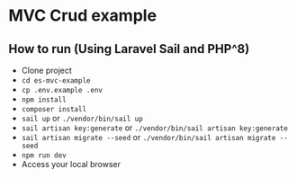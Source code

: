 # MVC Crud example

## How to run (Using Laravel Sail and PHP^8)

- Clone project
- `cd es-mvc-example`
- `cp .env.example .env`
- `npm install`
- `composer install`
- `sail up` or `./vendor/bin/sail up`
- `sail artisan key:generate` or `./vendor/bin/sail artisan key:generate`
- `sail artisan migrate --seed` or `./vendor/bin/sail artisan migrate --seed`
- `npm run dev`
- Access your local browser